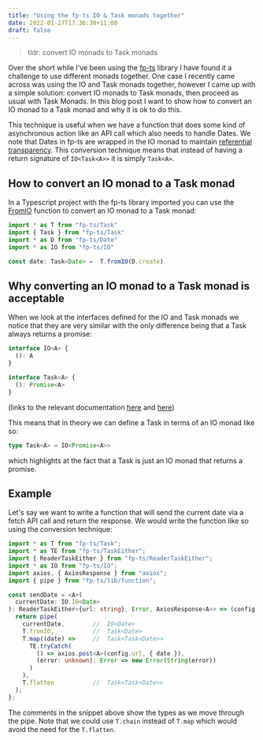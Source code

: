```yaml
---
title: "Using the fp-ts IO & Task monads together"
date: 2022-01-27T17:36:30+11:00
draft: false
---
```


> tldr: convert IO monads to Task monads 

Over the short while I've been using the [fp-ts](https://gcanti.github.io/fp-ts/) library I have found it a challenge to use different monads together. One case I recently came across was using the IO and Task monads together, however I came up with a simple solution: convert IO monads to Task monads, then proceed as usual with Task Monads. In this blog post I want to show how to convert an IO monad to a Task monad and why it is ok to do this.

This technique is useful when we have a function that does some kind of asynchronous action like an API call which also needs to handle Dates. We note that Dates in fp-ts are wrapped in the IO monad to maintain [referential transparency](https://en.wikipedia.org/wiki/Referential_transparency). This conversion technique means that instead of having a return signature of `IO<Task<A>>` it is simply `Task<A>`.

## How to convert an IO monad to a Task monad

In a Typescript project with the fp-ts library imported you can use the [FromIO](https://gcanti.github.io/fp-ts/modules/Task.ts.html#fromio) function to convert an IO monad to a Task monad:

```Typescript
import * as T from "fp-ts/Task"
import { Task } from "fp-ts/Task"
import * as D from "fp-ts/Date"
import * as IO from "fp-ts/IO"

const date: Task<Date> =  T.fromIO(D.create)
```

## Why converting an IO monad to a Task monad is acceptable

When we look at the interfaces defined for the IO and Task monads we notice that they are very similar with the only difference being that a Task always returns a promise:

```Typescript
interface IO<A> {
  (): A
}

interface Task<A> {
  (): Promise<A>
}
```

(links to the relevant documentation [here](https://gcanti.github.io/fp-ts/modules/Task.ts.html#task-overview) and [here](https://gcanti.github.io/fp-ts/modules/IO.ts.html#io-overview))

This means that in theory we can define a Task in terms of an IO monad like so:

```Typescript
type Task<A> = IO<Promise<A>>
```

which highlights at the fact that a Task is just an IO monad that returns a promise.

## Example

Let's say we want to write a function that will send the current date via a fetch API call and return the response. We would write the function like so using the conversion technique:

```Typescript
import * as T from "fp-ts/Task";
import * as TE from "fp-ts/TaskEither";
import { ReaderTaskEither } from "fp-ts/ReaderTaskEither";
import * as IO from "fp-ts/IO";
import axios, { AxiosResponse } from "axios";
import { pipe } from "fp-ts/lib/function";

const sendDate = <A>(
  currentDate: IO.IO<Date>
): ReaderTaskEither<{url: string}, Error, AxiosResponse<A>> => (config: {url: string}) => {
  return pipe(
    currentDate,        //  IO<Date>
    T.fromIO,           //  Task<Date>
    T.map((date) =>     //  Task<Task<Date>>
      TE.tryCatch(
        () => axios.post<A>(config.url, { date }),
        (error: unknown): Error => new Error(String(error))
      )
    ),
    T.flatten           //  Task<Task<Date>>
  );
};
```

The comments in the snippet above show the types as we move through the pipe. Note that we could use `T.chain` instead of `T.map` which would avoid the need for the `T.flatten`.